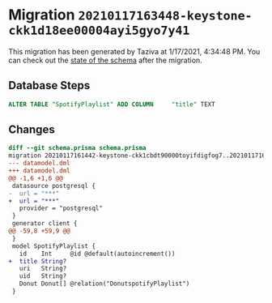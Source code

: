 # Migration `20210117163448-keystone-ckk1d18ee00004ayi5gyo7y41`

This migration has been generated by Taziva at 1/17/2021, 4:34:48 PM.
You can check out the [state of the schema](./schema.prisma) after the migration.

## Database Steps

```sql
ALTER TABLE "SpotifyPlaylist" ADD COLUMN     "title" TEXT
```

## Changes

```diff
diff --git schema.prisma schema.prisma
migration 20210117161442-keystone-ckk1cbdt90000toyifdigfog7..20210117163448-keystone-ckk1d18ee00004ayi5gyo7y41
--- datamodel.dml
+++ datamodel.dml
@@ -1,6 +1,6 @@
 datasource postgresql {
-  url = "***"
+  url = "***"
   provider = "postgresql"
 }
 generator client {
@@ -59,8 +59,9 @@
 }
 model SpotifyPlaylist {
   id    Int     @id @default(autoincrement())
+  title String?
   uri   String?
   uid   String?
   Donut Donut[] @relation("DonutspotifyPlaylist")
 }
```


